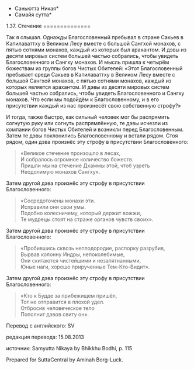 * Саньютта Никая*
* Самайя сутта*

1\.37\. Стечение
\=\=\=\=\=\=\=\=\=\=\=\=\=\=

Так я слышал\. Однажды Благословенный пребывал в стране Сакьев в Капилаваттху в Великом Лесу вместе с большой Сангхой монахов, с пятью сотнями монахов, каждый из которых был арахантом\. И дэвы из десяти мировых систем большей частью собрались, чтобы увидеть Благословенного и Сангху монахов\. И мысль пришла к четырём божествам из группы богов Чистых Обителей: «Этот Благословенный пребывает среди Сакьев в Капилаваттху в Великом Лесу вместе с большой Сангхой монахов, с пятью сотнями монахов, каждый из которых является арахантом\. И дэвы из десяти мировых систем большей частью собрались, чтобы увидеть Благословенного и Сангху монахов\. Что если мы подойдём к Благословенному, и в его присутствии каждый из нас произнесёт свою собственную строфу?»

И тогда, также быстро, как сильный человек мог бы распрямить согнутую руку или согнуть распрямлённую, те дэвы исчезли из компании богов Чистых Обителей и возникли перед Благословенным\. Затем те дэвы поклонились Благословенному и встали рядом\. Стоя рядом, один дэва произнёс эту строфу в присутствии Благословенного:

> «Великое стечение произошло в лесах,  
> И собралось огромное количество божеств\.  
> Пришли мы на стечение Дхаммы этой, чтоб узреть  
> Неодолимую монахов Сангху»\.

Затем другой дэва произнёс эту строфу в присутствии Благословенного:

> «Сосредоточены монахи эти\.  
> Исправили они свои умы\.  
> Подобно колесничему, который держит вожжи,  
> Те мудрецы стоят на страже органов чувств своих»\.

Затем другой дэва произнёс эту строфу в присутствии Благословенного:

> «Пробившись сквозь неплодородие, распорку разрубив,  
> Вырвав колонну Индры, непоколебимые,  
> Они скитаются чистейшими и незапятнанными,  
> Юные наги, хорошо прирученные Тем\-Кто\-Видит»\.

Затем другой дэва произнёс эту строфу в присутствии Благословенного:

> «Кто к Будде за прибежищем пришёл,  
> Тот не отправится в плохой удел\.  
> Отбросив человеческое тело  
> Пополнит дэвов свиту он»\.

Перевод с английского: SV

редакция перевода: 15\.08\.2013

источник: Samyutta Nikaya by Bhikkhu Bodhi, p\. 115

Prepared for SuttaCentral by Aminah Borg\-Luck\.
